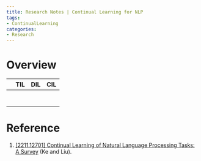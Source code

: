 ```yaml
---
title: Research Notes | Continual Learning for NLP
tags: 
- ContinualLearning
categories:
- Research
---
```


# Overview

|      | TIL  | DIL  | CIL  |
| ---- | ---- | ---- | ---- |
|      |      |      |      |
|      |      |      |      |
|      |      |      |      |
|      |      |      |      |
|      |      |      |      |
|      |      |      |      |
|      |      |      |      |



# Reference

1.   [[2211.12701] Continual Learning of Natural Language Processing Tasks: A Survey](https://arxiv.org/abs/2211.12701) (Ke and Liu).